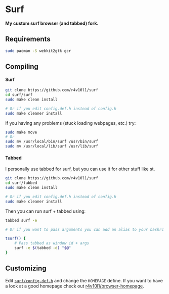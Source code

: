 # Surf
**My custom surf browser (and tabbed) fork.**

## Requirements
```bash
sudo pacman -S webkit2gtk gcr 
```

## Compiling
#### Surf
```bash
git clone https://github.com/r4v10l1/surf
cd surf/surf
sudo make clean install

# Or if you edit config.def.h instead of config.h
sudo make cleaner install
```
If you having any problems (stuck loading webpages, etc.) try:
```bash
sudo make move
# Or
sudo mv /usr/local/bin/surf /usr/bin/surf
sudo mv /usr/local/lib/surf /usr/lib/surf
```

#### Tabbed
I personally use tabbed for surf, but you can use it for other stuff like st.
```bash
git clone https://github.com/r4v10l1/surf
cd surf/tabbed
sudo make clean install

# Or if you edit config.def.h instead of config.h
sudo make cleaner install
```
Then you can run surf + tabbed using:
```bash
tabbed surf -e

# Or if you want to pass arguments you can add an alias to your bashrc

tsurf() {
    # Pass tabbed as window id + args
    surf -e $(tabbed -d) "$@"
}
```

## Customizing
Edit [`surf/config.def.h`](surf/config.def.h) and change the `HOMEPAGE` define. If you want to have a look at a good homepage check out [r4v10l1/browser-homepage](https://github.com/r4v10l1/browser-homepage).
